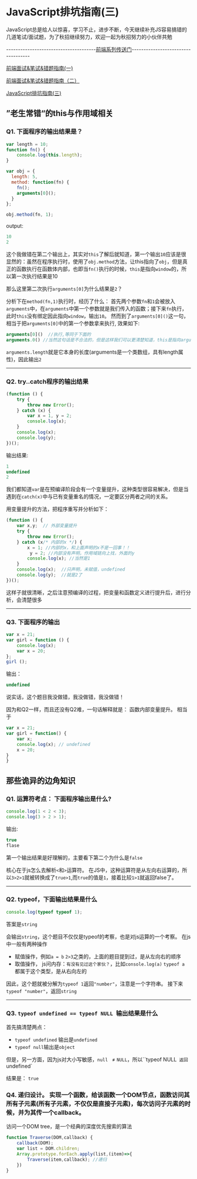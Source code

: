 # JavaScript排坑指南(三)

JavaScript总是给人以惊喜，学习不止，进步不断，今天继续补充JS容易搞错的几道笔试/面试题，为了秋招继续努力，欢迎一起为秋招努力的小伙伴共勉

--------------------------------------[前端系列传送门](https://github.com/forrany/Web-Project)-----------------------------------

[前端面试&笔试&错题指南(一)](https://github.com/forrany/Web-Project/blob/master/%E4%B8%80%E3%80%81%E5%89%8D%E7%AB%AF%E9%9D%A2%E8%AF%95%26%E9%94%99%E9%A2%98%E6%8C%87%E5%8D%97.md)

[前端面试&笔试&错题指南（二）](https://github.com/forrany/Web-Project/blob/master/%E4%BA%8C%E3%80%81JavaScript%E6%8E%92%E5%9D%91%E6%8C%87%E5%8D%97(%E4%BA%8C).md)

[JavaScript排坑指南(三)](https://github.com/forrany/Web-Project/blob/master/%E5%9B%9B%E3%80%81JavaScript%E6%8E%92%E5%9D%91%E6%8C%87%E5%8D%97(%E4%B8%89).md)

##  ”老生常错“的this与作用域相关

### Q1. 下面程序的输出结果是？

```javascript
var length = 10;
function fn() {
	console.log(this.length);
}

var obj = {
  length: 5,
  method: function(fn) {
    fn();
    arguments[0]();
  }
};

obj.method(fn, 1);
```



output: 

```javascript
10
2
```

这个我做错在第二个输出上，其实对`this`了解后就知道，第一个输出`10`应该是很显然的：虽然在程序执行时，使用了`obj.method`方法，让this指向了`obj`，但是真正的函数执行在函数体内部，也即当`fn()`执行的时候，`this`是指向`window`的，所以第一次执行结果是10

那么这里第二次执行`arguments[0]`为什么结果是`2`？

分析下在`method(fn,1)`执行时，经历了什么： 首先两个参数`fn`和`1`会被放入`arguments`中，在`arguments`中第一个参数就是我们传入的函数；接下来`fn`执行，此时`this`没有绑定因此指向`window`，输出`10`。 然而到了`arguments[0]()`这一句，相当于把`arguments[0]`中的第一个参数拿来执行, 效果如下:

```javascript
arguments[0]()  //执行,等同于下面的
arguments.0() //当然这句话是不合法的，但是这样我们可以更清楚知道，this是指向arguments实例本身
```

`arguments.length`就是它本身的长度(arguments是一个类数组，具有length属性)，因此输出`2`

---

### Q2. try..catch程序的输出结果

```javascript
(function () {
    try {
        throw new Error();
    } catch (x) {
        var x = 1, y = 2;
        console.log(x);
    }
    console.log(x);
    console.log(y);
})();
```

输出结果:

```javascript
1
undefined
2
```

我们都知道`var`是在预编译阶段会有一个变量提升，这种类型很容易解决，但是当遇到在`catch(x)`中与已有变量重名的情况，一定要区分两者之间的关系。

用变量提升的方法，把程序重写并分析如下：

```javascript
(function () {
    var x,y;  // 外部变量提升
    try {
        throw new Error();
    } catch (x/* 内部的x */) {
		x = 1; //内部的x，和上面声明的x不是一回事！！
         y = 2; //内部没有声明，作用域链向上找，外面的y
        console.log(x); //当然是1
    }
    console.log(x);  //只声明，未赋值，undefined
    console.log(y);  //就是2了
})();
```

这样子就很清晰，之后注意预编译的过程，把变量和函数定义进行提升后，进行分析，会清楚很多

---

### Q3. 下面程序的输出

```javascript
var x = 21;
var girl = function () {
    console.log(x);
    var x = 20;
};
girl ();
```

输出：

```javascript
undefined
```

说实话，这个题目我没做错，我没做错，我没做错！

因为和Q2一样，而且还没有Q2难，一句话解释就是： 函数内部变量提升。 相当于

```javascript
var x = 21;
var girl = function() {
    var x;
    console.log(x); // undefined
    x = 20;
}
}
```



## 那些诡异的边角知识

### Q1.  运算符考点： 下面程序输出是什么?

```javascript
console.log(1 < 2 < 3);
console.log(3 > 2 > 1);
```

输出:

```javascript
true
flase
```

第一个输出结果是好理解的，主要看下第二个为什么是`false`

核心在于js怎么去解析`<`和`>`运算符。 在JS中，这种运算符是从左向右运算的，所以`3>2>1`就被转换成了`true>1`,而`true`的值是`1`，接着比较`1>1`就返回false了。

---

### Q2. typeof，下面输出结果是什么

```javascript
console.log(typeof typeof 1);
```

答案是`string`

会输出`string`，这个题目不仅仅是typeof的考察，也是对js运算的一个考察。 在js中一般有两种操作

* 赋值操作，例如`a = b` `2>3`之类的，上面的题目提到过，是从左向右的顺序
* 取值操作， js问内存：`有没有见过这个家伙？`，比如`console.log(a)` `typeof a` 都属于这个类型，是从右向左的

因此，这个题就被分解为`typeof 1`返回`"number"`，注意是一个字符串。 接下来`typeof "number"`，返回`string`

---

### Q3. `typeof undefined == typeof NULL `输出结果是什么

首先搞清楚两点：

* `typeof undefined` 输出是`undefined`
* `typeof null`输出是`object`

但是，另一方面，因为js对大小写敏感，`null ` ≠ `NULL`，所以``typeof NULL` 返回`undefined`

结果是： `true`

### Q4. 递归设计。 实现一个函数，给该函数一个DOM节点，函数访问其所有子元素(所有子元素，不仅仅是直接子元素)，每次访问子元素的时候，并为其传一个callback。

访问一个DOM tree，是一个经典的深度优先搜索的算法

```javascript
function Traverse(DOM,callback) {
    callback(DOM);
    var list = DOM.children;
    Array.prototype.forEach.apply(list,(item)=>{
        Traverse(item,callback); //递归
    })
}
```

